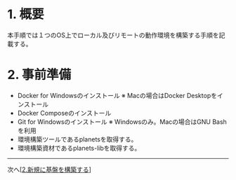 # 1. 概要
本手順では１つのOS上でローカル及びリモートの動作環境を構築する手順を記載する。

# 2. 事前準備

- Docker for Windowsのインストール ※ Macの場合はDocker Desktopをインストール
- Docker Composeのインストール  
- Git for Windowsのインストール ※ Windowsのみ。Macの場合はGNU Bashを利用
- 環境構築ツールであるplanetsを取得する。   
- 環境構築資材であるplanets-libを取得する。

----
次へ[[2.新規に基盤を構築する](2.新規に基盤を構築する.md)]

